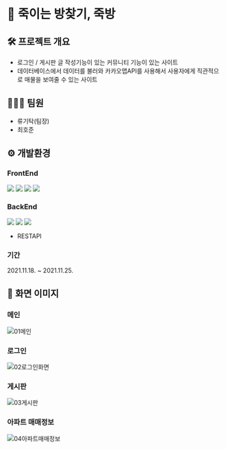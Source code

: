 # 👊 죽이는 방찾기, 죽방

## 🛠 프로젝트 개요
- 로그인 / 게시판 글 작성기능이 있는 커뮤니티 기능이 있는 사이트
- 데이터베이스에서 데이터를 불러와 카카오맵API를 사용해서 사용자에게 직관적으로 매물을 보여줄 수 있는 사이트

## 👨‍👨‍👦 팀원
- 류기탁(팀장)
- 최호준

## ⚙ 개발환경
### FrontEnd
<img src="https://img.shields.io/badge/HTML5-E34F26?style=flat-square&logo=HTML5&logoColor=white"/></a> <a target="_blank"><img src="https://img.shields.io/badge/CSS3-1572B6?style=flat-square&logo=CSS3&logoColor=white"/></a> <img src="https://img.shields.io/badge/JavaScript-F7DF1E?style=flat-square&logo=JavaScript&logoColor=white"/></a> <img src="https://img.shields.io/badge/Vue.js-4FC08D?style=flat-square&logo=Vue.js&logoColor=white"/></a>   

### BackEnd
<a target="_blank"><img src="https://img.shields.io/badge/Java-007396?style=flat-square&logo=Java&logoColor=white"/></a> <a target="_blank"><a target="_blank"> <a target="_blank"><img src="https://img.shields.io/badge/SpringBoot-6DB33F?style=flat-square&logo=SpringBoot&logoColor=white"/></a> <a target="_blank"> <a target="_blank"><img src="https://img.shields.io/badge/MySQL-4479A1?style=flat-square&logo=MySQL&logoColor=white"/></a> <a target="_blank">

- RESTAPI 

### 기간
2021.11.18. ~ 2021.11.25.
  
## 👀 화면 이미지
### 메인

![01메인](https://user-images.githubusercontent.com/55683134/146360027-a7ab9a1d-a5ac-4d1a-892d-4b982b05002f.png)

### 로그인

  ![02로그인화면](https://user-images.githubusercontent.com/55683134/146360467-be41bfcb-2ee6-47ff-92ae-9f1dd24918cd.PNG)

  ### 게시판
  
  ![03게시판](https://user-images.githubusercontent.com/55683134/146360892-6eccd7fc-27ca-4266-9add-b9bda8e4a586.png)

  ### 아파트 매매정보
![04아파트매매정보](https://user-images.githubusercontent.com/55683134/146362008-0950e3ad-1faa-46f3-9ca4-da265211e426.png)

